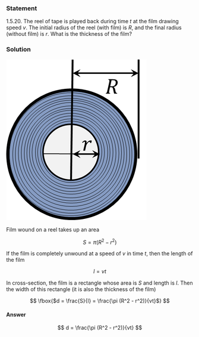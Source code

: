 ###  Statement

$1.5.20.$ The reel of tape is played back during time $t$ at the film drawing speed $v$. The initial radius of the reel (with film) is $R$, and the final radius (without film) is $r$. What is the thickness of the film?

### Solution

![ Film reel |378x431, 26%](../../img/1.5.20/draw.png)

Film wound on a reel takes up an area

$$
S = \pi (R^2 - r^2)
$$

If the film is completely unwound at a speed of $v$ in time $t$, then the length of the film

$$
l = vt
$$

In cross-section, the film is a rectangle whose area is $S$ and length is $l$. Then the width of this rectangle (it is also the thickness of the film)

$$
\fbox{$d = \frac{S}{l} = \frac{\pi (R^2 - r^2)}{vt}$}
$$

#### Answer

$$
d = \frac{\pi (R^2 - r^2)}{vt}
$$